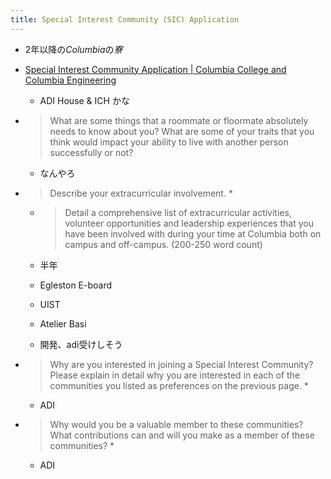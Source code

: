 ```yaml
---
title: Special Interest Community (SIC) Application
---
```


* 2年以降の*Columbia*の*寮*
* [Special Interest Community Application | Columbia College and Columbia Engineering](https://www.cc-seas.columbia.edu/reslife/sic/application)
  * ADI House & ICH かな
* 
   > 
   > What are some things that a roommate or floormate absolutely needs to know about you? What are some of your traits that you think would impact your ability to live with another person successfully or not?
  
  * なんやろ
* 
   > 
   > Describe your extracurricular involvement. *
  
  * 
     > 
     > Detail a comprehensive list of extracurricular activities, volunteer opportunities and leadership experiences that you have been involved with during your time at Columbia both on campus and off-campus. (200-250 word count)
  
  * 半年
  * Egleston E-board
  * UIST
  * Atelier Basi
  * 開発、adi受けしそう
* 
   > 
   > Why are you interested in joining a Special Interest Community? Please explain in detail why you are interested in each of the communities you listed as preferences on the previous page. *
  
  * ADI
* 
   > 
   > Why would you be a valuable member to these communities? What contributions can and will you make as a member of these communities? *
  
  * ADI
